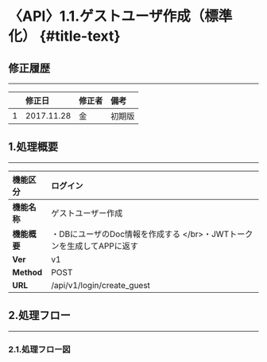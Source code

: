 # 〈API〉1.1.ゲストユーザ作成（標準化） {#title-text}

## 修正履歴

---

|  | 修正日 | 修正者 | 備考 |
| :--- | :--- | :--- | :--- |
| 1 | 2017.11.28 | 金 | 初期版 |

## 1.処理概要

---

| **機能区分** | ログイン |
| :--- | :--- |
| **機能名称** | ゲストユーザー作成 |
| **機能概要** | ・DBにユーザのDoc情報を作成する &lt;/br&gt;・JWTトークンを生成してAPPに返す |
| **Ver** | v1 |
| **Method** | POST |
| **URL** | /api/v1/login/create\_guest |



## 2.処理フロー

---

### 2.1.処理フロー図



